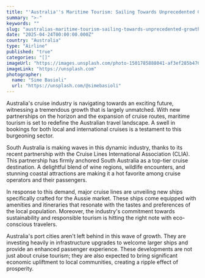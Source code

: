 ```yaml
---
title: "'Australia''s Maritime Tourism: Sailing Towards Unprecedented Growth'"
summary: ">-"
keywords: ""
slug: "australias-maritime-tourism-sailing-towards-unprecedented-growth"
date: "2025-04-24T00:00:00.000Z"
country: "Australia"
type: "Airline"
published: "true"
categories: "[]"
imageUrl: "https://images.unsplash.com/photo-1501785888041-af3ef285b470?q=80&w=2070&auto=format&fit=crop&ixlib=rb-4.0.3&ixid=M3wxMjA3fDB8MHxwaG90by1wYWdlfHx8fGVufDB8fHx8fA%3D%3D"
imageLink: "https://unsplash.com"
photographer:
  name: "Sime Basioli"
  url: "https://unsplash.com/@simebasioli"
---
```








Australia's cruise industry is navigating towards an exciting future, witnessing a tremendous growth that is largely unmatched. With new partnerships on the horizon and the expansion of cruise routes, maritime tourism is set to redefine the Australian travel landscape. A swell in bookings for both local and international cruises is a testament to this burgeoning sector.

South Australia is making waves in this dynamic industry, thanks to its recent partnership with the Cruise Lines International Association (CLIA). This partnership has firmly anchored South Australia as a top-tier cruise destination. A delightful blend of wine regions, wildlife encounters, and stunning coastal attractions are making it a hot favorite among cruise operators and their passengers.

In response to this demand, major cruise lines are unveiling new ships specifically crafted for the Aussie market. These ships come equipped with amenities and itineraries that resonate with the tastes and preferences of the local population. Moreover, the industry's commitment towards sustainability and responsible tourism is hitting the right note with eco-conscious travelers.

Australia's port cities aren't left behind in this wave of growth. They are investing heavily in infrastructure upgrades to welcome larger ships and provide an enhanced passenger experience. These developments are not just about cruise tourism; they are also expected to bring significant economic upliftment to local communities, creating a ripple effect of prosperity.
